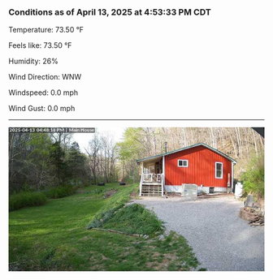 ### Conditions as of April 13, 2025 at 4:53:33 PM CDT 

Temperature: 73.50 &deg;F

Feels like: 73.50 &deg;F

Humidity: 26%

Wind Direction: WNW

Windspeed: 0.0 mph

Wind Gust: 0.0 mph

---

<img src="./images/latest.jpeg"/>

